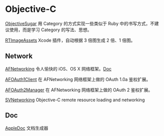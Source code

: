 Objective-C
===========

[ObjectiveSugar](https://github.com/Ju2ender/ObjectiveSugar)
用 Category 的方式实现一些类似于 Ruby 中的书写方式，不建议使用，而是学习 Category 的写法、思想。

[RTImageAssets](https://github.com/Ju2ender/RTImageAssets)
Xcode 插件，自动根据 3 倍图生成 2 倍、1 倍图。

Network
-------

[AFNetworking](https://github.com/Ju2ender/AFNetworking)
令人愉快的 iOS、OS X 网络框架。[Doc](http://cocoadocs.org/docsets/AFNetworking/2.5.0/)

[AFOAuth1Client](https://github.com/Ju2ender/AFOAuth1Client)
在 AFNetworking 网络框架上做的 OAuth 1.0a 鉴权扩展。

[AFOAuth2Manager](https://github.com/Ju2ender/AFOAuth2Manager)
在 AFNetworking 网络框架上做的 OAuth 2 鉴权扩展。

[SVNetworking](https://github.com/Ju2ender/SVNetworking)
Objective-C remote resource loading and networking

Doc
---

[AppleDoc](https://github.com/Ju2ender/appledoc)
文档生成器
